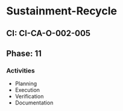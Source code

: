 # Sustainment-Recycle

## CI: CI-CA-O-002-005
## Phase: 11

### Activities
- Planning
- Execution
- Verification
- Documentation

